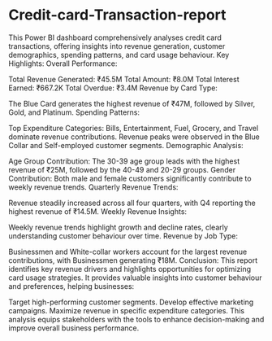 # Credit-card-Transaction-report
This Power BI dashboard comprehensively analyses credit card transactions, offering insights into revenue generation, customer demographics, spending patterns, and card usage behaviour. 
Key Highlights:
Overall Performance:

Total Revenue Generated: ₹45.5M
Total Amount: ₹8.0M
Total Interest Earned: ₹667.2K
Total Overdue: ₹3.4M
Revenue by Card Type:

The Blue Card generates the highest revenue of ₹47M, followed by Silver, Gold, and Platinum.
Spending Patterns:

Top Expenditure Categories: Bills, Entertainment, Fuel, Grocery, and Travel dominate revenue contributions.
Revenue peaks were observed in the Blue Collar and Self-employed customer segments.
Demographic Analysis:

Age Group Contribution: The 30-39 age group leads with the highest revenue of ₹25M, followed by the 40-49 and 20-29 groups.
Gender Contribution: Both male and female customers significantly contribute to weekly revenue trends.
Quarterly Revenue Trends:

Revenue steadily increased across all four quarters, with Q4 reporting the highest revenue of ₹14.5M.
Weekly Revenue Insights:

Weekly revenue trends highlight growth and decline rates, clearly understanding customer behaviour over time.
Revenue by Job Type:

Businessmen and White-collar workers account for the largest revenue contributions, with Businessmen generating ₹18M.
Conclusion:
This report identifies key revenue drivers and highlights opportunities for optimizing card usage strategies. It provides valuable insights into customer behaviour and preferences, helping businesses:

Target high-performing customer segments.
Develop effective marketing campaigns.
Maximize revenue in specific expenditure categories.
This analysis equips stakeholders with the tools to enhance decision-making and improve overall business performance.
